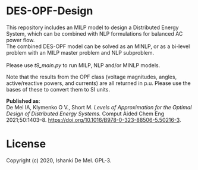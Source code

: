 # DES-OPF-Design
This repository includes an MILP model to design a Distributed Energy System, which can be combined with NLP formulations for balanced AC power flow. \
The combined DES-OPF model can be solved as an MINLP, or as a bi-level problem with an MILP master problem and NLP subproblem. \
 \
Please use _t9_main.py_ to run MILP, NLP and/or MINLP models. 

Note that the results from the OPF class (voltage magnitudes, angles, active/reactive powers, and currents)
are all returned in p.u. Please use the bases of these to convert them to SI units. 

**Published as**:\
De Mel IA, Klymenko O V., Short M. *Levels of Approximation for the Optimal Design of Distributed Energy Systems.* Comput Aided Chem Eng 2021;50:1403–8. https://doi.org/10.1016/B978-0-323-88506-5.50216-3.

# License
Copyright (c) 2020, Ishanki De Mel. GPL-3.

